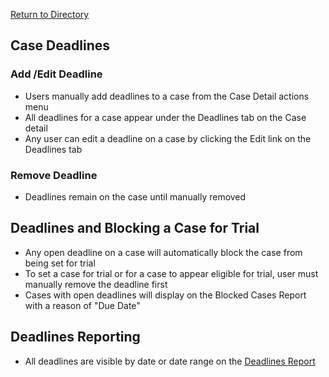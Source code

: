 [Return to Directory](./README.md)

## Case Deadlines
### Add /Edit Deadline
* Users manually add deadlines to a case from the Case Detail actions menu
* All deadlines for a case appear under the Deadlines tab on the Case detail
* Any user can edit a deadline on a case by clicking the Edit link on the Deadlines tab

### Remove Deadline  
 * Deadlines remain on the case until manually removed

## Deadlines and Blocking a Case for Trial
* Any open deadline on a case will automatically block the case from being set for trial
* To set a case for trial or for a case to appear eligible for trial, user must manually remove the deadline first
* Cases with open deadlines will display on the Blocked Cases Report with a reason of "Due Date"

## Deadlines Reporting
* All deadlines are visible by date or date range on the [Deadlines Report](https://github.com/flexion/ef-cms/wiki/Reports)
